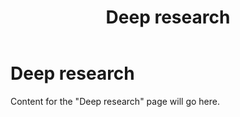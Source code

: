 ﻿---
title: "Deep research"
---

# Deep research

Content for the "Deep research" page will go here.
